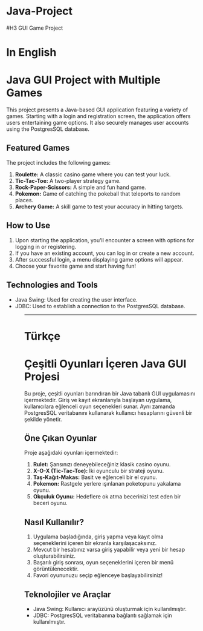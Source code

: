# Java-Project
#H3 GUI Game Project

<h1>In English</h1>
<h1>Java GUI Project with Multiple Games</h1>

<p>This project presents a Java-based GUI application featuring a variety of games. Starting with a login and registration screen, the application offers users entertaining game options. It also securely manages user accounts using the PostgresSQL database.</p>

<h2>Featured Games</h2>

<p>The project includes the following games:</p>

<ol>
<li><strong>Roulette:</strong> A classic casino game where you can test your luck.</li>
<li><strong>Tic-Tac-Toe:</strong> A two-player strategy game.</li>
<li><strong>Rock-Paper-Scissors:</strong> A simple and fun hand game.</li>
<li><strong>Pokemon:</strong> Game of catching the pokeball that teleports to random places.</li>
<li><strong>Archery Game:</strong> A skill game to test your accuracy in hitting targets.</li>
</ol>

<h2>How to Use</h2>

<ol>
<li>Upon starting the application, you'll encounter a screen with options for logging in or registering.</li>
<li>If you have an existing account, you can log in or create a new account.</li>
<li>After successful login, a menu displaying game options will appear.</li>
<li>Choose your favorite game and start having fun!</li>
</ol>

<h2>Technologies and Tools</h2>

<ul>
<li>Java Swing: Used for creating the user interface.</li>
<li>JDBC: Used to establish a connection to the PostgresSQL database.</li>
<ul>

  <hr>
  
<h1>Türkçe</h1>

<h1>Çeşitli Oyunları İçeren Java GUI Projesi</h1>

<p>Bu proje, çeşitli oyunları barındıran bir Java tabanlı GUI uygulamasını içermektedir. Giriş ve kayıt ekranlarıyla başlayan uygulama, kullanıcılara eğlenceli oyun seçenekleri sunar. Aynı zamanda PostgresSQL veritabanını kullanarak kullanıcı hesaplarını güvenli bir şekilde yönetir.</p>

<h2>Öne Çıkan Oyunlar</h2>

<p>Proje aşağıdaki oyunları içermektedir:</p>

<ol>
<li><strong>Rulet:</strong> Şansınızı deneyebileceğiniz klasik casino oyunu.</li>
<li><strong>X-O-X (Tic-Tac-Toe):</strong> İki oyunculu bir strateji oyunu.</li>
<li><strong>Taş-Kağıt-Makas:</strong> Basit ve eğlenceli bir el oyunu.</li>
<li><strong>Pokemon:</strong> Rastgele yerlere ışınlanan poketopunu yakalama oyunu.</li>
<li><strong>Okçuluk Oyunu:</strong> Hedeflere ok atma becerinizi test eden bir beceri oyunu.</li>
</ol>

<h2>Nasıl Kullanılır?</h2>

<ol>
<li>Uygulama başladığında, giriş yapma veya kayıt olma seçeneklerini içeren bir ekranla karşılaşacaksınız.</li>
<li>Mevcut bir hesabınız varsa giriş yapabilir veya yeni bir hesap oluşturabilirsiniz.</li>
<li>Başarılı giriş sonrası, oyun seçeneklerini içeren bir menü görüntülenecektir.</li>
<li>Favori oyununuzu seçip eğlenceye başlayabilirsiniz!</li>
</ol>

<h2>Teknolojiler ve Araçlar</h2>

<ul>
<li>Java Swing: Kullanıcı arayüzünü oluşturmak için kullanılmıştır.</li>
<li>JDBC: PostgresSQL veritabanına bağlantı sağlamak için kullanılmıştır.</li>
<ul>
